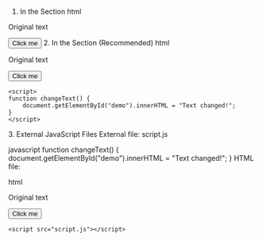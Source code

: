 1. In the <head> Section
html
<!DOCTYPE html>
<html>
<head>
    <script>
    function changeText() {
        document.getElementById("demo").innerHTML = "Text changed!";
    }
    </script>
</head>
<body>
    <p id="demo">Original text</p>
    <button onclick="changeText()">Click me</button>
</body>
</html>
2. In the <body> Section (Recommended)
html
<!DOCTYPE html>
<html>
<body>
    <p id="demo">Original text</p>
    <button onclick="changeText()">Click me</button>
    
    <script>
    function changeText() {
        document.getElementById("demo").innerHTML = "Text changed!";
    }
    </script>
</body>
</html>
3. External JavaScript Files
External file: script.js

javascript
function changeText() {
    document.getElementById("demo").innerHTML = "Text changed!";
}
HTML file:

html
<!DOCTYPE html>
<html>
<body>
    <p id="demo">Original text</p>
    <button onclick="changeText()">Click me</button>
    
    <script src="script.js"></script>
</body>
</html>
